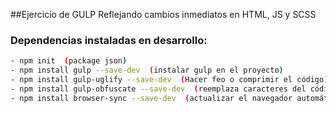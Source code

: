 ##Ejercicio de GULP
Reflejando cambios inmediatos en HTML, JS y SCSS

### Dependencias instaladas en desarrollo:

```sh
- npm init  (package json)
- npm install gulp --save-dev  (instalar gulp en el proyecto)
- npm install gulp-uglify --save-dev  (Hacer feo o comprimir el código)
- npm install gulp-obfuscate --save-dev  (reemplaza caracteres del código)
- npm install browser-sync --save-dev  (actualizar el navegador automáticamente)
```